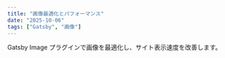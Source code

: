 ```yaml
---
title: "画像最適化とパフォーマンス"
date: "2025-10-06"
tags: ["Gatsby", "画像"]
---
```


Gatsby Image プラグインで画像を最適化し、サイト表示速度を改善します。
